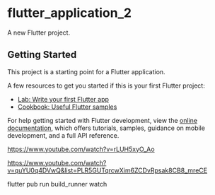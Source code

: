 # flutter_application_2

A new Flutter project.

## Getting Started

This project is a starting point for a Flutter application.

A few resources to get you started if this is your first Flutter project:

- [Lab: Write your first Flutter app](https://docs.flutter.dev/get-started/codelab)
- [Cookbook: Useful Flutter samples](https://docs.flutter.dev/cookbook)

For help getting started with Flutter development, view the
[online documentation](https://docs.flutter.dev/), which offers tutorials,
samples, guidance on mobile development, and a full API reference.

https://www.youtube.com/watch?v=rLUH5xyO_Ao


https://www.youtube.com/watch?v=quYU0q4DVwQ&list=PLR5GUTqrcwXim6ZCDvRpsak8CB8_mreCE

flutter pub run build_runner watch